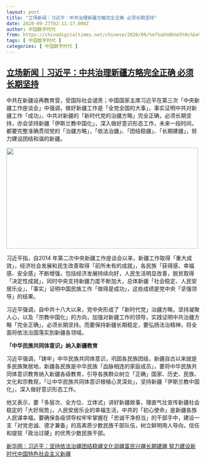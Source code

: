 ```yaml
---
layout: post
title: "立场新闻｜习近平：中共治理新疆方略完全正确 必须长期坚持"
date: 2020-09-27T02:11:17.000Z
author: 中国数字时代
from: https://chinadigitaltimes.net/chinese/2020/09/%e7%ab%8b%e5%9c%ba%e6%96%b0%e9%97%bb%ef%bd%9c%e4%b9%a0%e8%bf%91%e5%b9%b3%ef%bc%9a%e4%b8%ad%e5%85%b1%e6%b2%bb%e7%90%86%e6%96%b0%e7%96%86%e6%96%b9%e7%95%a5%e5%ae%8c%e5%85%a8%e6%ad%a3%e7%a1%ae-%e5%bf%85/
tags: [ 中国数字时代 ]
categories: [ 中国数字时代 ]
---
```

<!--1601172677000-->
[立场新闻｜习近平：中共治理新疆方略完全正确 必须长期坚持](https://chinadigitaltimes.net/chinese/2020/09/%e7%ab%8b%e5%9c%ba%e6%96%b0%e9%97%bb%ef%bd%9c%e4%b9%a0%e8%bf%91%e5%b9%b3%ef%bc%9a%e4%b8%ad%e5%85%b1%e6%b2%bb%e7%90%86%e6%96%b0%e7%96%86%e6%96%b9%e7%95%a5%e5%ae%8c%e5%85%a8%e6%ad%a3%e7%a1%ae-%e5%bf%85/)
------

<div>
<p>中共在新疆设再教育营，受国际社会谴责；中国国家主席习近平在第三次「中央新疆工作座谈会」中强调，做好新疆工作是「全党全国的大事」，事实证明中共对新疆工作「成功」，中共对新疆的「新时代党的治疆方略」完全正确，必须长期坚持，亦会坚持新疆「伊斯兰教中国化」，深入做好意识形态工作，未来一段时间，都要完整准确贯彻党的「治疆方略」，「依法治疆」、「团结稳疆」、「长期建疆」，努力建设团结和谐的新疆。</p><p><img loading="lazy" class="aligncenter wp-image-656548" src="https://chinadigitaltimes.net/chinese/files/2020/09/习近平谈新疆政策.png" alt="" width="500" height="263" srcset="https://chinadigitaltimes.net/chinese/files/2020/09/习近平谈新疆政策.png 600w, https://chinadigitaltimes.net/chinese/files/2020/09/习近平谈新疆政策-300x158.png 300w" sizes="(max-width: 500px) 100vw, 500px" /></p><p>习近平指，自2014 年第二次中央新疆工作座谈会以来，新疆工作取得「重大成效」，经济社会发展和民生改善取得「前所未有的成就」，各民族「获得感、幸福感、安全感」不断增强，包括经济发展持续向好，人民生活明显改善，脱贫取得「决定性成就」，同时中央支持新疆力度不断加大，总体新疆「社会稳定、人民安居乐业」，「事实」证明中国民族工作「做得是成功」，这些成绩是党中央「坚强领导」的结果。</p><p>习近平强调，自中共十八大以来，党中央形成了「新时代党」治疆方略，坚持凝聚人心，以及「宗教中国化」的方向，加强对新疆工作的领导，实践证明中共治疆方略「完全正确」，必须长期坚持。而要保持新疆长期稳定，要弘扬法治精神，将全面将依法治国落实到新疆各领域。</p><p><strong>「中华民族共同体意识」纳入新疆教育</strong></p><p>习近平强调，「铸牢」中华民族共同体意识，巩固各民族团结，新疆自古以来就是多民族聚居地，新疆各民族是中华民族「血脉相连的家庭成员」，要将中华民族共同体意识教育纳入新疆各级教育，引导各族群众树立「正确」国家、历史、民族、文化和宗教观，「让中华民族共同体意识根植心灵深处」，坚持新疆「伊斯兰教中国化」，深入做好意识形态工作。</p><p>他又表示，要「多层次、全方位、立体式」讲好新疆故事，理直气壮宣传新疆社会稳定的「大好局势」，人民安居乐业的幸福生活，中共的「初心使命」是新疆各族人民谋幸福，要确保各级领导权牢牢掌握在「忠诚干净担当」的干部手中，建设一支「对党忠诚、德才兼备」的高素质少数民族干部队伍，树立鲜明用人导向，信任和提拔「政治过硬」的优秀少数民族干部。</p><p><a href="http://www.xinhuanet.com/politics/2020-09/26/c_1126544371.htm">新华网｜习近平：坚持依法治疆团结稳疆文化润疆富民兴疆长期建疆 努力建设新时代中国特色社会主义新疆</a></p>
</div>
